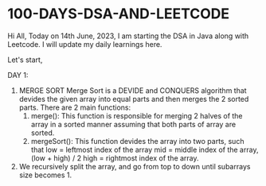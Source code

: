 # 100-DAYS-DSA-AND-LEETCODE

Hi All,
Today on 14th June, 2023, I am starting the DSA in Java along with Leetcode.
I will update my daily learnings here.

Let's start,

DAY 1:
1. MERGE SORT
   Merge Sort is a DEVIDE and CONQUERS algorithm that devides the given array into equal parts and then merges the 2 sorted parts.
   There are 2 main functions:
   1. merge(): This function is responsible for merging 2 halves of the array in a sorted manner assuming that both parts of array are 
               sorted.
   2. mergeSort(): This function devides the array into two parts, such that
      low = leftmost index of the array
      mid = middle index of the array, (low + high) / 2
      high = rightmost index of the array.
  3. We recursively split the array, and go from top to down until subarrays size becomes 1.
